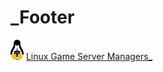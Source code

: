 # \_Footer

![LGSM Logo Footer](.gitbook/assets/linuxgsm_colour_black_logo_32.png) [Linux Game Server Managers\_](http://linuxgsm.com)

